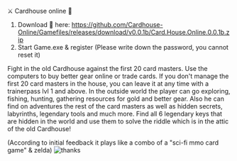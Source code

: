 ⚔️ Cardhouse online 🏹

1. Download 💾 here: https://github.com/Cardhouse-Online/Gamefiles/releases/download/v0.0.1b/Card.House.Online.0.0.1b.zip
2. Start Game.exe & register (Please write down the password, you cannot reset it)

Fight in the old Cardhouse against the first 20 card masters. 
Use the computers to buy better gear online or trade cards. 
If you don't manage the first 20 card masters in the house, 
you can leave it at any time with a trainerpass lvl 1 and above. 
In the outside world the player can go exploring, fishing, hunting, 
gathering resources for gold and better gear. Also he can find on 
adventures the rest of the card masters as well as hidden secrets, 
labyrinths, legendary tools and much more. Find all 6 legendary keys
 that are hidden in the world and use them to solve the riddle which 
is in the attic of the old Cardhouse!

(According to initial feedback it plays like a combo of a "sci-fi mmo card game" & zelda)
![thanks](https://user-images.githubusercontent.com/101430037/157996170-46b57dc7-4dd9-4f9e-b2d2-135415447e3c.png)
